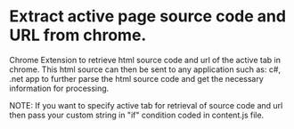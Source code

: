 # Extract active page source code and URL from chrome. 
Chrome Extension to retrieve html source code and url of the active tab in chrome.
This html source can then be sent to any application such as: c#, .net app to further parse the html source code and get the necessary information for processing.

NOTE:
If you want to specify active tab for retrieval of source code and url then pass your custom string in "if" condition coded in content.js file.
